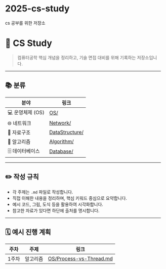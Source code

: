 # 2025-cs-study
cs 공부를 위한 저장소

# 🧠 CS Study

> 컴퓨터공학 핵심 개념을 정리하고, 기술 면접 대비를 위해 기록하는 저장소입니다.

---

## 📚 분류

| 분야 | 링크 |
|------|------|
| 💻 운영체제 (OS) | [OS/](./OS) |
| 🌐 네트워크 | [Network/](./Network) |
| 🧮 자료구조 | [DataStructure/](./DataStructure) |
| 🔢 알고리즘 | [Algorithm/](./Algorithm) |
| 🗄️ 데이터베이스 | [Database/](./Database) |

---

## ✏️ 작성 규칙

- 각 주제는 `.md` 파일로 작성합니다.  
- 직접 이해한 내용을 정리하며, 핵심 키워드 중심으로 요약합니다.  
- 예시 코드, 그림, 도식 등을 활용하여 시각화합니다.  
- 참고한 자료가 있다면 하단에 출처를 명시합니다.

---

## 🗓️ 예시 진행 계획

| 주차 | 주제 | 링크 |
|------|------|------|
| 1주차 | 알고리즘 | [OS/Process-vs-Thread.md](./Algorithm) |


